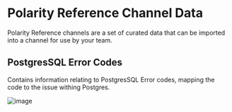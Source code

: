 # Polarity Reference Channel Data

Polarity Reference channels are a set of curated data that can be imported into a channel for use by your team.

## PostgresSQL Error Codes 

Contains information relating to PostgresSQL Error codes, mapping the code to the issue withing Postgres. 

![image](reference-channels/postgressql-error-codes/images/postgres.png)